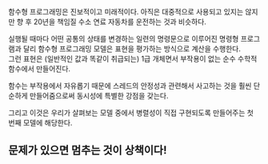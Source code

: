 함수형 프로그래밍은 진보적이고 미래적이다. 아직은 대중적으로 사용되고 있지는 않지만 향 후 20년을 책임질 수소 연료 자동차를 운전하는 것과 비슷하다.

실행될 때마다 어떤 공통의 상태를 변경하는 일련의 명령문으로 이루어진 명령형 프로그램과 달리 함수형 프로그래밍 모델은 표현을 평가하는 방식으로 계산을 수행한다.  
그런 표현은 (일반적인 값과 똑같이 취급되는) 1급 개체면서 부작용이 없는 순수 수학적 함수에서 만들어진다.  

함수는 부작용에서 자유롭기 때문에 스레드의 안정성과 관련해서 사고하는 것을 훨씬 단순하게 만들어줌으로써 동시성에 특별한 강점을 갖는다.  

그리고 이것은 우리가 살펴보는 모델 중에서 병렬성이 직접 구현되도록 만들어주는 첫 번째 모델에 해당한다.

## 문제가 있으면 멈추는 것이 상책이다!

